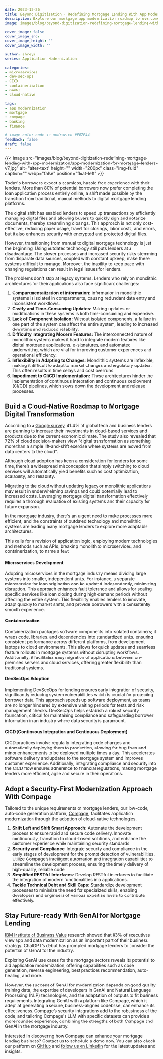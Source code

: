 ```yaml
---
date: 2023-12-26
title: Beyond Digitization - Redefining Mortgage Lending With App Modernization
description: Explore our mortgage app modernization roadmap to overcome challenges with legacy systems, adopting cloud-native solutions for an efficient loan process.
image: images/blog/beyond-digitization-redefining-mortgage-lending-with-app-modernization/app-modernization-for-mortgage-lenders-v6.jpg

cover_image: false
cover_image_src: 
cover_image_height: ""
cover_image_width: ""

author: shreya
series: Application Modernization

categories:
- microservices 
- dev-sec-ops 
- CICD
- containerization
- GenAI 
- cloud-native

tags:
- app modernization
- mortgage
- compage
- banking
- finance

# image color code in undraw.co #FB7E44 
feedback: false
draft: false
---
```


{{< image src="images/blog/beyond-digitization-redefining-mortgage-lending-with-app-modernization/app-modernization-for-mortgage-lenders-v7.jpg" alt="alter-text" height="" width="200px" class="img-fluid" caption="" webp="false" position="float-left" >}}

Today's borrowers expect a seamless, hassle-free experience with their lenders. More than 80% of potential borrowers now prefer completing the loan application process entirely online, a shift made possible by the transition from traditional, manual methods to digital mortgage lending platforms.  

  
The digital shift has enabled lenders to speed up transactions by efficiently managing digital files and allowing buyers to quickly sign and notarize documents, thereby streamlining closings.  This approach is not only cost-effective, reducing paper usage, travel for closings, labor costs, and errors, but it also enhances security with encrypted and protected digital files. 

  
However, transitioning from manual to digital mortgage technology is just the beginning. Using outdated technology still puts lenders at a disadvantage. The slower processes and increased security risks stemming from disparate data sources, coupled with constant upkeep, make these systems difficult to manage. Moreover, the inability to keep pace with changing regulations can result in legal issues for lenders. 

  
The problems don't stop at legacy systems. Lenders who rely on monolithic architectures for their applications also face significant challenges: 

  

1. **Compartmentalization of Information**: Information in monolithic systems is isolated in compartments, causing redundant data entry and inconsistent workflows. 
2. **Costly and Time-Consuming Updates**: Making updates or modifications in these systems is both time-consuming and expensive. 
3. **Lack of Component Isolation:** Without isolated components, a failure in one part of the system can affect the entire system, leading to increased downtime and reduced reliability. 
4. **Difficulty Integrating Modern Features:** The interconnected nature of monolithic systems makes it hard to integrate modern features like digital mortgage applications, e-signatures, and automated underwriting, which are vital for improving customer experiences and operational efficiency. 
5. **Inflexibility in Adapting to Changes**: Monolithic systems are inflexible, making it difficult to adapt to market changes and regulatory updates. This often results in time delays and cost overruns. 
6. **Impediment to CI/CD Implementation:** These architectures hinder the implementation of continuous integration and continuous deployment (CI/CD) pipelines, which slows down the development and release processes. 

  

## Build a Cloud-Native Roadmap to Mortgage Digital Transformation 

According to a [Google survey](https://cloud.google.com/blog/transform/top-cloud-computing-trends-facts-statistics-2023), 41.4% of global tech and business lenders are planning to increase their investments in cloud-based services and products due to the current economic climate. The study also revealed that 72% of cloud decision-makers view "digital transformation as something more than a simple lift-and-shift exercise where systems are moved from data centers to the cloud".

Although cloud adoption has been a consideration for lenders for some time, there’s a widespread misconception that simply switching to cloud services will automatically yield benefits such as cost optimization, scalability, and reliability. 

Migrating to the cloud without updating legacy or monolithic applications may result in underwhelming savings and could potentially lead to increased costs. Leveraging mortgage digital transformation effectively requires a thorough evaluation of existing systems and their capacity for future expansion. 

In the mortgage industry, there's an urgent need to make processes more efficient, and the constraints of outdated technology and monolithic systems are leading many mortgage lenders to explore more adaptable architectures.

This calls for a revision of application logic, employing modern technologies and methods such as APIs, breaking monolith to microservices, and containerization, to name a few:   

  

#### **Microservices Development** 

Adopting microservices in the mortgage industry means dividing large systems into smaller, independent units. For instance, a separate microservice for loan origination can be updated independently, minimizing disruption. This approach enhances fault tolerance and allows for scaling specific services like loan closing during high-demand periods without affecting the entire system. This flexibility enables lenders to innovate, adapt quickly to market shifts, and provide borrowers with a consistently smooth experience. 

#### **Containerization** 

Containerization packages software components into isolated containers; it wraps code, libraries, and dependencies into standardized units, ensuring consistent performance across different platforms, from development laptops to cloud environments. This allows for quick updates and seamless feature rollouts in mortgage systems without disrupting workflows. Additionally, it facilitates easy migration of applications between on-premises servers and cloud services, offering greater flexibility than traditional systems. 

#### **DevSecOps Adoption** 

Implementing DevSecOps for lending ensures early integration of security, significantly reducing system vulnerabilities which is crucial for protecting borrower data. This approach speeds up software deployment, as teams are no longer hindered by extensive waiting periods for tests and risk management checks. DevSecOps helps establish a robust security foundation, critical for maintaining compliance and safeguarding borrower information in an industry where data security is paramount. 

#### **CICD (Continuous Integration and Continuous Deployment)** 

CICD practices involve regularly integrating code changes and automatically deploying them to production, allowing for bug fixes and minor enhancements to be deployed multiple times a day. This accelerates software delivery and updates to the mortgage system and improves customer experience. Additionally, integrating compliance and security into the CICD flow ensures adherence to financial regulations, making mortgage lenders more efficient, agile and secure in their operations. 

  

## Adopt a Security-First Modernization Approach With Compage

  

Tailored to the unique requirements of mortgage lenders, our low-code, auto-code generation platform, [Compage](https://intelops.ai/compage/), facilitates application modernization through the adoption of cloud-native technologies. 

1. **Shift Left and Shift Smart Approach**: Automate the development process to ensure rapid and secure code delivery. Innovate continuously, transition to cloud-based solutions, and enhance the customer experience while maintaining security standards.
2. **Security and Compliance**: Integrate security and compliance in the early stages of development for the prompt detection of vulnerabilities. Utilize Compage’s intelligent automation and integration capabilities to streamline the development process, ensuring the timely delivery of high-quality, reliable code.
3. **Simplified RESTful Interfaces**: Develop RESTful interfaces to facilitate the integration of modern functionalities into applications.
4. **Tackle Technical Debt and Skill Gaps**: Standardize development processes to minimize the need for specialized skills, enabling developers and engineers of various expertise levels to contribute effectively. 

## Stay Future-ready With GenAI for Mortgage Lending 

[IBM Institute of Business Value](https://www.ibm.com/thought-leadership/institute-business-value/en-us/report/ceo-generative-ai/application-modernization) research showed that 83% of executives view app and data modernization as an important part of their business strategy. ChatGPT’s debut has prompted mortgage lenders to consider the potential of GenAI for the industry.

  

Exploring GenAI use cases for the mortgage sectors reveals its potential to aid application modernization, offering capabilities such as code generation, reverse engineering, best practices recommendation, auto-healing, and more.

  

However, the success of GenAI for modernization depends on good quality training data, the expertise of developers in GenAI and Natural Language Processing (NLP) technologies, and the adaptation of outputs to fit business requirements. Integrating GenAI with a platform like Compage, which is adept at generating a secure, business-aligned codebase, can enhance its effectiveness. Compage’s security integrations add to the robustness of the code, and tailoring Compage's LLM with specific datasets can provide a more rounded experience, combining the strengths of both Compage and GenAI in the mortgage industry. 

  

Interested in discovering how Compage can enhance your mortgage lending business? Contact us to schedule a demo now. You can also check our platform on [GitHub](https://github.com/intelops/compage) and [follow us on LinkedIn](https://www.linkedin.com/company/intelopsai/) for the latest updates and insights. 
